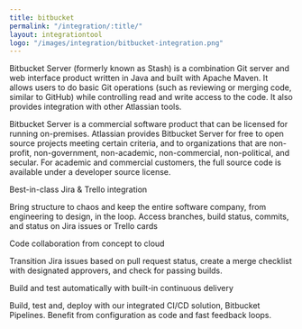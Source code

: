 ```yaml
---
title: bitbucket
permalink: "/integration/:title/"
layout: integrationtool
logo: "/images/integration/bitbucket-integration.png"
---
```


Bitbucket Server (formerly known as Stash) is a combination Git server and web interface product written in Java and built with Apache Maven. It allows users to do basic Git operations (such as reviewing or merging code, similar to GitHub) while controlling read and write access to the code. It also provides integration with other Atlassian tools.

Bitbucket Server is a commercial software product that can be licensed for running on-premises. Atlassian provides Bitbucket Server for free to open source projects meeting certain criteria, and to organizations that are non-profit, non-government, non-academic, non-commercial, non-political, and secular. For academic and commercial customers, the full source code is available under a developer source license.



Best-in-class Jira & Trello integration

Bring structure to chaos and keep the entire software company, from engineering to design, in the loop. Access branches, build status, commits, and status on Jira issues or Trello cards



Code collaboration from concept to cloud

Transition Jira issues based on pull request status, create a merge checklist with designated approvers, and check for passing builds.



Build and test automatically with built-in continuous delivery

Build, test and, deploy with our integrated CI/CD solution, Bitbucket Pipelines. Benefit from configuration as code and fast feedback loops.
